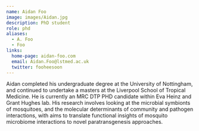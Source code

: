 ```yaml
---
name: Aidan Foo
image: images/Aidan.jpg
description: PhD student
role: phd
aliases:
  - A. Foo
  - Foo
links:
  home-page: aidan-foo.com
  email: Aidan.Foo@lstmed.ac.uk
  twitter: fooheesoon
---
```


Aidan completed his undergraduate degree at the University of Nottingham, and continued to undertake a masters at the Liverpool School of Tropical Medicine. 
He is currently an MRC DTP PHD candidate within Eva Heinz and Grant Hughes lab. 
His research involves looking at the microbial symbionts of mosquitoes, and the molecular determinants of community and pathogen interactions, with aims to translate functional insights of mosquito microbiome interactions to novel paratransgenesis approaches. 
